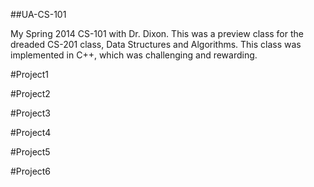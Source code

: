 ##UA-CS-101

My Spring 2014 CS-101 with Dr. Dixon.  This was a preview class for the dreaded CS-201 class, Data Structures and Algorithms.  This class was implemented in C++, which was challenging and rewarding.  

#Project1

#Project2

#Project3

#Project4

#Project5

#Project6
